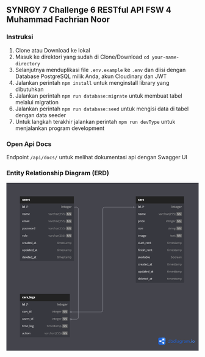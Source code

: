 ## SYNRGY 7 Challenge 6 RESTful API FSW 4 Muhammad Fachrian Noor

### Instruksi

1. Clone atau Download ke lokal
2. Masuk ke direktori yang sudah di Clone/Download `cd your-name-directory`
3. Selanjutnya menduplikasi file `.env.example` ke `.env` dan diisi dengan Database PostgreSQL milik Anda, akun Cloudinary dan JWT
4. Jalankan perintah `npm install` untuk menginstall library yang dibutuhkan
5. Jalankan perintah `npm run database:migrate` untuk membuat tabel melalui migration
6. Jalankan perintah `npm run database:seed` untuk mengisi data di tabel dengan data seeder
7. Untuk langkah terakhir jalankan perintah `npm run devType` untuk menjalankan program development


### Open Api Docs
Endpoint `/api/docs/` untuk melihat dokumentasi api dengan Swagger UI

### Entity Relationship Diagram (ERD)
![](./ERD-Challenge-6-SYNRGY.png)
